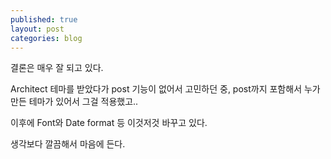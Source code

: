 ```yaml
---
published: true
layout: post
categories: blog
---
```

결론은 매우 잘 되고 있다.

Architect 테마를 받았다가 post 기능이 없어서 고민하던 중, post까지 포함해서 누가 만든 테마가 있어서 그걸 적용했고..

이후에 Font와 Date format 등 이것저것 바꾸고 있다.

생각보다 깔끔해서 마음에 든다.